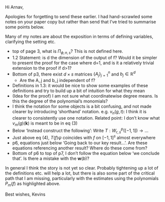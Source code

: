 Hi Arnav,

Apologies for forgetting to send these earlier. I had hand-scrawled some notes on your paper copy but rather than send that I’ve tried to summarise some points below.

Many of my notes are about the exposition in terms of defining variables, clarifying the setting etc.

- top of page 3, what is $\Pi_{\phi; n, s}$? This is not defined here.
- 1.2 Statement: is d the dimension of the output of f? Would it be simpler to present the proof for the case where d=1, and is it a relatively trivial extension to the proof if d>1?
- Bottom of p3, there exist $d\times s$ matrices $\{A_j\}_{j=1}^n$ and $b_j\in\mathbb{R}^d$
  - Are the A_j and b_j independent of f?
- Definitions in 1.3: it would be nice to show some examples of these definitions and try to build up a bit of intuition for what they mean
- (Idea for the proof) I am not sure what coordinatewise degree means. Is this the degree of the polynomial’s monomials?
- I think the notation for some objects is a bit confusing, and not made clearer by introducing ‘shorthand’ notation. e.g. $v_n(g, t)$: I think it is clearer to consistently use one notation. Related point: I don’t know what $v_m(g)(\mathbf{k})$ is meant to be in eq (3)
- Below ‘Instead construct the following’: Write $T: W_{r, s}^p([-1, 1]) \rightarrow …$
- Just above eq (4), $T(f)\psi$ coincides with $f$ on $[-1, 1]^s$ almost everywhere
- p6, equations just below ‘Going back to our key result…’. Are these equations referencing another result? Where do these come from?
- Bottom of p6 to top of p7, I don’t follow the equation below ‘we conclude that’. Is there a mistake with the $\mathbf{w}(b)$?

In general I think the story is not yet so clear. Probably tightening up a lot of the definitions etc. will help a lot, but there is also some part of the critical path that I am missing, particularly with the estimates using the polynomials $P_m(f)$ as highlighted above.

Best wishes,
Kevins
